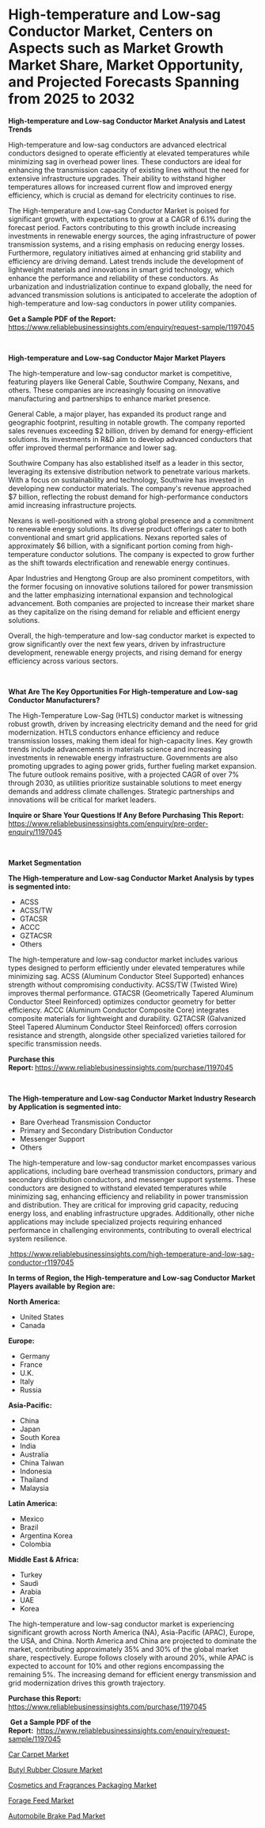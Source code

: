 <p><h1>High-temperature and Low-sag Conductor Market, Centers on Aspects such as Market Growth Market Share, Market Opportunity, and Projected Forecasts Spanning from 2025 to 2032</h1></p><p><strong>High-temperature and Low-sag Conductor Market Analysis and Latest Trends</strong></p>
<p><p>High-temperature and low-sag conductors are advanced electrical conductors designed to operate efficiently at elevated temperatures while minimizing sag in overhead power lines. These conductors are ideal for enhancing the transmission capacity of existing lines without the need for extensive infrastructure upgrades. Their ability to withstand higher temperatures allows for increased current flow and improved energy efficiency, which is crucial as demand for electricity continues to rise.</p><p>The High-temperature and Low-sag Conductor Market is poised for significant growth, with expectations to grow at a CAGR of 6.1% during the forecast period. Factors contributing to this growth include increasing investments in renewable energy sources, the aging infrastructure of power transmission systems, and a rising emphasis on reducing energy losses. Furthermore, regulatory initiatives aimed at enhancing grid stability and efficiency are driving demand. Latest trends include the development of lightweight materials and innovations in smart grid technology, which enhance the performance and reliability of these conductors. As urbanization and industrialization continue to expand globally, the need for advanced transmission solutions is anticipated to accelerate the adoption of high-temperature and low-sag conductors in power utility companies.</p></p>
<p><strong>Get a Sample PDF of the Report:&nbsp;</strong> <a href="https://www.reliablebusinessinsights.com/enquiry/request-sample/1197045?utm_campaign=1113&utm_medium=2&utm_source=Github&utm_content=ia&utm_term=03022025&utm_id=high-temperature-and-low-sag-conductor">https://www.reliablebusinessinsights.com/enquiry/request-sample/1197045</a></p>
<p>&nbsp;</p>
<p><strong>High-temperature and Low-sag Conductor Major Market Players</strong></p>
<p><p>The high-temperature and low-sag conductor market is competitive, featuring players like General Cable, Southwire Company, Nexans, and others. These companies are increasingly focusing on innovative manufacturing and partnerships to enhance market presence.</p><p>General Cable, a major player, has expanded its product range and geographic footprint, resulting in notable growth. The company reported sales revenues exceeding $2 billion, driven by demand for energy-efficient solutions. Its investments in R&D aim to develop advanced conductors that offer improved thermal performance and lower sag.</p><p>Southwire Company has also established itself as a leader in this sector, leveraging its extensive distribution network to penetrate various markets. With a focus on sustainability and technology, Southwire has invested in developing new conductor materials. The company's revenue approached $7 billion, reflecting the robust demand for high-performance conductors amid increasing infrastructure projects.</p><p>Nexans is well-positioned with a strong global presence and a commitment to renewable energy solutions. Its diverse product offerings cater to both conventional and smart grid applications. Nexans reported sales of approximately $6 billion, with a significant portion coming from high-temperature conductor solutions. The company is expected to grow further as the shift towards electrification and renewable energy continues.</p><p>Apar Industries and Hengtong Group are also prominent competitors, with the former focusing on innovative solutions tailored for power transmission and the latter emphasizing international expansion and technological advancement. Both companies are projected to increase their market share as they capitalize on the rising demand for reliable and efficient energy solutions.</p><p>Overall, the high-temperature and low-sag conductor market is expected to grow significantly over the next few years, driven by infrastructure development, renewable energy projects, and rising demand for energy efficiency across various sectors.</p></p>
<p>&nbsp;</p>
<p><strong>What Are The Key Opportunities For High-temperature and Low-sag Conductor Manufacturers?</strong></p>
<p><p>The High-Temperature Low-Sag (HTLS) conductor market is witnessing robust growth, driven by increasing electricity demand and the need for grid modernization. HTLS conductors enhance efficiency and reduce transmission losses, making them ideal for high-capacity lines. Key growth trends include advancements in materials science and increasing investments in renewable energy infrastructure. Governments are also promoting upgrades to aging power grids, further fueling market expansion. The future outlook remains positive, with a projected CAGR of over 7% through 2030, as utilities prioritize sustainable solutions to meet energy demands and address climate challenges. Strategic partnerships and innovations will be critical for market leaders.</p></p>
<p><strong>Inquire or Share Your Questions If Any Before Purchasing This Report:</strong> <a href="https://www.reliablebusinessinsights.com/enquiry/pre-order-enquiry/1197045?utm_campaign=1113&utm_medium=2&utm_source=Github&utm_content=ia&utm_term=03022025&utm_id=high-temperature-and-low-sag-conductor">https://www.reliablebusinessinsights.com/enquiry/pre-order-enquiry/1197045</a></p>
<p>&nbsp;</p>
<p><strong>Market Segmentation</strong></p>
<p><strong>The High-temperature and Low-sag Conductor Market Analysis by types is segmented into:</strong></p>
<p><ul><li>ACSS</li><li>ACSS/TW</li><li>GTACSR</li><li>ACCC</li><li>GZTACSR</li><li>Others</li></ul></p>
<p><p>The high-temperature and low-sag conductor market includes various types designed to perform efficiently under elevated temperatures while minimizing sag. ACSS (Aluminum Conductor Steel Supported) enhances strength without compromising conductivity. ACSS/TW (Twisted Wire) improves thermal performance. GTACSR (Geometrically Tapered Aluminum Conductor Steel Reinforced) optimizes conductor geometry for better efficiency. ACCC (Aluminum Conductor Composite Core) integrates composite materials for lightweight and durability. GZTACSR (Galvanized Steel Tapered Aluminum Conductor Steel Reinforced) offers corrosion resistance and strength, alongside other specialized varieties tailored for specific transmission needs.</p></p>
<p><strong>Purchase this Report:&nbsp;</strong><a href="https://www.reliablebusinessinsights.com/purchase/1197045?utm_campaign=1113&utm_medium=2&utm_source=Github&utm_content=ia&utm_term=03022025&utm_id=high-temperature-and-low-sag-conductor">https://www.reliablebusinessinsights.com/purchase/1197045</a></p>
<p>&nbsp;</p>
<p><strong>The High-temperature and Low-sag Conductor Market Industry Research by Application is segmented into:</strong></p>
<p><ul><li>Bare Overhead Transmission Conductor</li><li>Primary and Secondary Distribution Conductor</li><li>Messenger Support</li><li>Others</li></ul></p>
<p><p>The high-temperature and low-sag conductor market encompasses various applications, including bare overhead transmission conductors, primary and secondary distribution conductors, and messenger support systems. These conductors are designed to withstand elevated temperatures while minimizing sag, enhancing efficiency and reliability in power transmission and distribution. They are critical for improving grid capacity, reducing energy loss, and enabling infrastructure upgrades. Additionally, other niche applications may include specialized projects requiring enhanced performance in challenging environments, contributing to overall electrical system resilience.</p></p>
<p><a href="https://www.reliablebusinessinsights.com/high-temperature-and-low-sag-conductor-r1197045?utm_campaign=1113&utm_medium=2&utm_source=Github&utm_content=ia&utm_term=03022025&utm_id=high-temperature-and-low-sag-conductor">&nbsp;https://www.reliablebusinessinsights.com/high-temperature-and-low-sag-conductor-r1197045</a></p>
<p><strong>In terms of Region, the High-temperature and Low-sag Conductor Market Players available by Region are:</strong></p>
<p>
    <p> <strong> North America: </strong>
        <ul>
            <li>United States</li>
            <li>Canada</li>
        </ul>
        </p> 
    <p> <strong> Europe: </strong>
        <ul>
            <li>Germany</li>
            <li>France</li>
            <li>U.K.</li>
            <li>Italy</li>
            <li>Russia</li>
        </ul>
        </p> 
    <p> <strong> Asia-Pacific: </strong>
        <ul>
            <li>China</li>
            <li>Japan</li>
            <li>South Korea</li>
            <li>India</li>
            <li>Australia</li>
            <li>China Taiwan</li>
            <li>Indonesia</li>
            <li>Thailand</li>
            <li>Malaysia</li>
        </ul>
        </p> 
    <p> <strong> Latin America: </strong>
        <ul>
            <li>Mexico</li>
            <li>Brazil</li>
            <li>Argentina Korea</li>
            <li>Colombia</li>
        </ul>
        </p> 
    <p> <strong> Middle East & Africa: </strong>
        <ul>
            <li>Turkey</li>
            <li>Saudi</li>
            <li>Arabia</li>
            <li>UAE</li>
            <li>Korea</li>
        </ul>
    </p>
    </p>
<p><p>The high-temperature and low-sag conductor market is experiencing significant growth across North America (NA), Asia-Pacific (APAC), Europe, the USA, and China. North America and China are projected to dominate the market, contributing approximately 35% and 30% of the global market share, respectively. Europe follows closely with around 20%, while APAC is expected to account for 10% and other regions encompassing the remaining 5%. The increasing demand for efficient energy transmission and grid modernization drives this growth trajectory.</p></p>
<p><strong>Purchase this Report: </strong><a href="https://www.reliablebusinessinsights.com/purchase/1197045?utm_campaign=1113&utm_medium=2&utm_source=Github&utm_content=ia&utm_term=03022025&utm_id=high-temperature-and-low-sag-conductor">https://www.reliablebusinessinsights.com/purchase/1197045</a></p>
<p>&nbsp;<strong>Get a Sample PDF of the Report:&nbsp;&nbsp;</strong><a href="https://www.reliablebusinessinsights.com/enquiry/request-sample/1197045?utm_campaign=1113&utm_medium=2&utm_source=Github&utm_content=ia&utm_term=03022025&utm_id=high-temperature-and-low-sag-conductor">https://www.reliablebusinessinsights.com/enquiry/request-sample/1197045</a></p>
<p><strong></strong></p>
<p><p><a href="https://www.linkedin.com/pulse/car-carpet-marketanticipated-grow-predicted-cagr-146-indicating-dvvze?utm_campaign=1113&utm_medium=2&utm_source=Github&utm_content=ia&utm_term=03022025&utm_id=high-temperature-and-low-sag-conductor">Car Carpet Market</a></p><p><a href="https://github.com/rabiumofer/Market-Research-Report-List-1/blob/main/butyl-rubber-closure-market.md?utm_campaign=1113&utm_medium=2&utm_source=Github&utm_content=ia&utm_term=03022025&utm_id=high-temperature-and-low-sag-conductor">Butyl Rubber Closure Market</a></p><p><a href="https://github.com/abuugjetaj/Market-Research-Report-List-1/blob/main/cosmetics-and-fragrances-packaging-market.md?utm_campaign=1113&utm_medium=2&utm_source=Github&utm_content=ia&utm_term=03022025&utm_id=high-temperature-and-low-sag-conductor">Cosmetics and Fragrances Packaging Market</a></p><p><a href="https://www.linkedin.com/pulse/global-forage-feed-market-sector2025-2032-metrics-strategic-lrwbc?utm_campaign=1113&utm_medium=2&utm_source=Github&utm_content=ia&utm_term=03022025&utm_id=high-temperature-and-low-sag-conductor">Forage Feed Market</a></p><p><a href="https://www.linkedin.com/pulse/automobile-brake-pad-market-size-trends-141-growth-forecast-lfake?utm_campaign=1113&utm_medium=2&utm_source=Github&utm_content=ia&utm_term=03022025&utm_id=high-temperature-and-low-sag-conductor">Automobile Brake Pad Market</a></p></p>